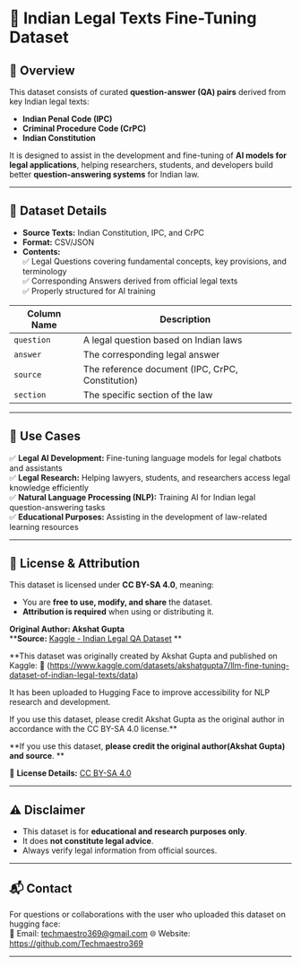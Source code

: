 # 📜 Indian Legal Texts Fine-Tuning Dataset  

## 📝 Overview  
This dataset consists of curated **question-answer (QA) pairs** derived from key Indian legal texts:  
- **Indian Penal Code (IPC)**  
- **Criminal Procedure Code (CrPC)**  
- **Indian Constitution**  

It is designed to assist in the development and fine-tuning of **AI models for legal applications**, helping researchers, students, and developers build better **question-answering systems** for Indian law.  

---

## 📂 Dataset Details  
- **Source Texts:** Indian Constitution, IPC, and CrPC  
- **Format:** CSV/JSON  
- **Contents:**  
  ✅ Legal Questions covering fundamental concepts, key provisions, and terminology  
  ✅ Corresponding Answers derived from official legal texts  
  ✅ Properly structured for AI training  

| Column Name | Description |
|-------------|--------------------------------------------------|
| `question`  | A legal question based on Indian laws            |
| `answer`    | The corresponding legal answer                   |
| `source`    | The reference document (IPC, CrPC, Constitution) |
| `section`   | The specific section of the law                  |

---

## 🚀 Use Cases  
✅ **Legal AI Development:** Fine-tuning language models for legal chatbots and assistants  
✅ **Legal Research:** Helping lawyers, students, and researchers access legal knowledge efficiently  
✅ **Natural Language Processing (NLP):** Training AI for Indian legal question-answering tasks  
✅ **Educational Purposes:** Assisting in the development of law-related learning resources  

---

## 📜 License & Attribution  
This dataset is licensed under **CC BY-SA 4.0**, meaning:  
- You are **free to use, modify, and share** the dataset.  
- **Attribution is required** when using or distributing it.  


****Original Author:** Akshat Gupta**  
****Source:** [Kaggle - Indian Legal QA Dataset](https://www.kaggle.com/datasets/akshatgupta7/llm-fine-tuning-dataset-of-indian-legal-texts/data)  **

**This dataset was originally created by Akshat Gupta and published on Kaggle:
🔗 (https://www.kaggle.com/datasets/akshatgupta7/llm-fine-tuning-dataset-of-indian-legal-texts/data)

It has been uploaded to Hugging Face to improve accessibility for NLP research and development.

If you use this dataset, please credit Akshat Gupta as the original author in accordance with the CC BY-SA 4.0 license.**

**If you use this dataset, **please credit the original author(Akshat Gupta) and source**.  **


🔗 **License Details:** [CC BY-SA 4.0](https://creativecommons.org/licenses/by-sa/4.0/)  

---

## ⚠️ Disclaimer  
- This dataset is for **educational and research purposes only**.  
- It does **not constitute legal advice**.  
- Always verify legal information from official sources.  

---





## 📬 Contact  
For questions or collaborations with the user who uploaded this dataset on hugging face:  
📧 Email: techmaestro369@gmail.com 
🌐 Website: https://github.com/Techmaestro369 

---

